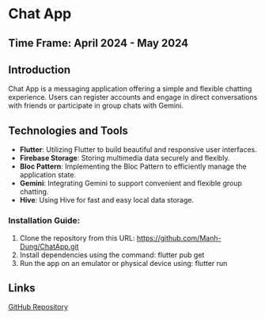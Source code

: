 # Chat App

## Time Frame: April 2024 - May 2024

## Introduction
Chat App is a messaging application offering a simple and flexible chatting experience. Users can register accounts and engage in direct conversations with friends or participate in group chats with Gemini.

## Technologies and Tools
- **Flutter**: Utilizing Flutter to build beautiful and responsive user interfaces.
- **Firebase Storage**: Storing multimedia data securely and flexibly.
- **Bloc Pattern**: Implementing the Bloc Pattern to efficiently manage the application state.
- **Gemini**: Integrating Gemini to support convenient and flexible group chatting.
- **Hive**: Using Hive for fast and easy local data storage.

### Installation Guide:
1. Clone the repository from this URL: https://github.com/Manh-Dung/ChatApp.git
2. Install dependencies using the command: flutter pub get
3. Run the app on an emulator or physical device using: flutter run

## Links
[GitHub Repository](https://github.com/Manh-Dung/ChatApp)
